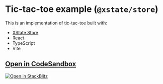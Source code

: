 # Tic-tac-toe example (`@xstate/store`)

This is an implementation of tic-tac-toe built with:

- [XState Store](https://github.com/statelyai/xstate/tree/main/packages/xstate-store)
- React
- TypeScript
- Vite

## [Open in CodeSandbox](https://codesandbox.io/p/sandbox/github/statelyai/xstate/tree/main/examples/store-tic-tac-toe)

[![Open in StackBlitz](https://developer.stackblitz.com/img/open_in_stackblitz.svg)](https://stackblitz.com/github/statelyai/xstate/tree/main/examples/store-tic-tac-toe)
